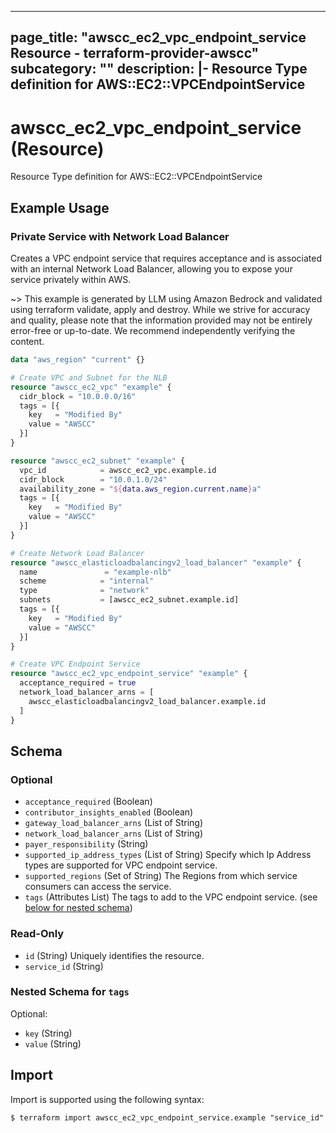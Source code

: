 
---
page_title: "awscc_ec2_vpc_endpoint_service Resource - terraform-provider-awscc"
subcategory: ""
description: |-
  Resource Type definition for AWS::EC2::VPCEndpointService
---

# awscc_ec2_vpc_endpoint_service (Resource)

Resource Type definition for AWS::EC2::VPCEndpointService

## Example Usage

### Private Service with Network Load Balancer

Creates a VPC endpoint service that requires acceptance and is associated with an internal Network Load Balancer, allowing you to expose your service privately within AWS.

~> This example is generated by LLM using Amazon Bedrock and validated using terraform validate, apply and destroy. While we strive for accuracy and quality, please note that the information provided may not be entirely error-free or up-to-date. We recommend independently verifying the content.

```terraform
data "aws_region" "current" {}

# Create VPC and Subnet for the NLB
resource "awscc_ec2_vpc" "example" {
  cidr_block = "10.0.0.0/16"
  tags = [{
    key   = "Modified By"
    value = "AWSCC"
  }]
}

resource "awscc_ec2_subnet" "example" {
  vpc_id            = awscc_ec2_vpc.example.id
  cidr_block        = "10.0.1.0/24"
  availability_zone = "${data.aws_region.current.name}a"
  tags = [{
    key   = "Modified By"
    value = "AWSCC"
  }]
}

# Create Network Load Balancer
resource "awscc_elasticloadbalancingv2_load_balancer" "example" {
  name               = "example-nlb"
  scheme            = "internal"
  type              = "network"
  subnets           = [awscc_ec2_subnet.example.id]
  tags = [{
    key   = "Modified By"
    value = "AWSCC"
  }]
}

# Create VPC Endpoint Service
resource "awscc_ec2_vpc_endpoint_service" "example" {
  acceptance_required = true
  network_load_balancer_arns = [
    awscc_elasticloadbalancingv2_load_balancer.example.id
  ]
}
```

<!-- schema generated by tfplugindocs -->
## Schema

### Optional

- `acceptance_required` (Boolean)
- `contributor_insights_enabled` (Boolean)
- `gateway_load_balancer_arns` (List of String)
- `network_load_balancer_arns` (List of String)
- `payer_responsibility` (String)
- `supported_ip_address_types` (List of String) Specify which Ip Address types are supported for VPC endpoint service.
- `supported_regions` (Set of String) The Regions from which service consumers can access the service.
- `tags` (Attributes List) The tags to add to the VPC endpoint service. (see [below for nested schema](#nestedatt--tags))

### Read-Only

- `id` (String) Uniquely identifies the resource.
- `service_id` (String)

<a id="nestedatt--tags"></a>
### Nested Schema for `tags`

Optional:

- `key` (String)
- `value` (String)

## Import

Import is supported using the following syntax:

```shell
$ terraform import awscc_ec2_vpc_endpoint_service.example "service_id"
```
